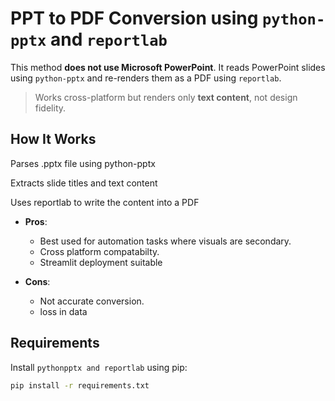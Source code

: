 



# PPT to PDF Conversion using `python-pptx` and `reportlab`

This method **does not use Microsoft PowerPoint**. It reads PowerPoint slides using `python-pptx` and re-renders them as a PDF using `reportlab`.

> Works cross-platform but renders only **text content**, not design fidelity.




##  How It Works

Parses .pptx file using python-pptx

Extracts slide titles and text content

Uses reportlab to write the content into a PDF

- **Pros**:
  - Best used for automation tasks where visuals are secondary.
  - Cross platform compatabilty.
  - Streamlit deployment suitable

- **Cons**:
  - Not accurate conversion.
  - loss in data
    
##  Requirements

Install `pythonpptx and reportlab` using pip:

```bash
pip install -r requirements.txt

